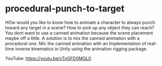 # procedural-punch-to-target
HOw would you like to know how to animate a character to always punch toward any target in a scene? How to pick up any object they can reach? You dont want to use a canned animation because the scene placement maybe off a little. A solution is to mix the canned animation with a procedural one. Mic the canned animation with an Implementation of real-time inverse kinematics in Unity using the animation rigging package. 

YouTube: https://youtu.be/cToGFD0MGL0
